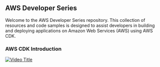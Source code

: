 ## AWS Developer Series

Welcome to the AWS Developer Series repository. This collection of resources and code samples is designed to assist developers in building and deploying applications on Amazon Web Services (AWS) using AWS CDK.

### AWS CDK Introduction

[![Video Title](https://img.youtube.com/vi/iNnnypPAHag/0.jpg)](https://www.youtube.com/watch?v=iNnnypPAHag)



